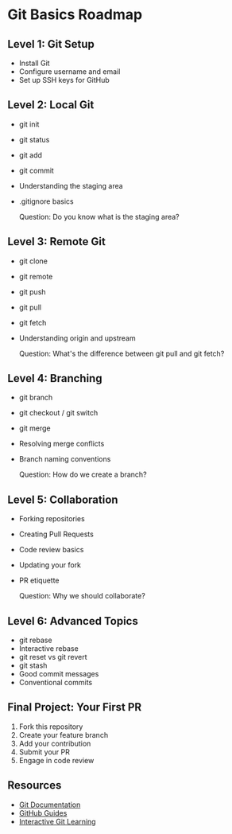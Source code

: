 # Git Basics Roadmap

## Level 1: Git Setup
- Install Git
- Configure username and email
- Set up SSH keys for GitHub

## Level 2: Local Git
- git init
- git status
- git add
- git commit
- Understanding the staging area
- .gitignore basics

    Question: Do you know what is the staging area?

## Level 3: Remote Git
- git clone
- git remote
- git push
- git pull
- git fetch
- Understanding origin and upstream

    Question: What's the difference between git pull and git fetch?

## Level 4: Branching
- git branch
- git checkout / git switch
- git merge
- Resolving merge conflicts
- Branch naming conventions

    Question: How do we create a branch?

## Level 5: Collaboration
- Forking repositories
- Creating Pull Requests
- Code review basics
- Updating your fork
- PR etiquette

    Question: Why we should collaborate?

## Level 6: Advanced Topics
- git rebase
- Interactive rebase
- git reset vs git revert
- git stash
- Good commit messages
- Conventional commits

## Final Project: Your First PR
1. Fork this repository
2. Create your feature branch
3. Add your contribution
4. Submit your PR
5. Engage in code review

## Resources
- [Git Documentation](https://git-scm.com/doc)
- [GitHub Guides](https://guides.github.com/)
- [Interactive Git Learning](https://learngitbranching.js.org/)
